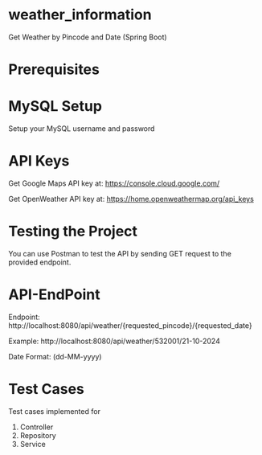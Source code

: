 # weather_information
 Get Weather by Pincode and Date (Spring Boot)

# Prerequisites
# MySQL Setup
Setup your MySQL username and password

# API Keys
Get Google Maps API key at:
https://console.cloud.google.com/


Get OpenWeather API key at:
https://home.openweathermap.org/api_keys

# Testing the Project
You can use Postman to test the API by sending GET request to the provided endpoint.

# API-EndPoint
Endpoint: http://localhost:8080/api/weather/{requested_pincode}/{requested_date}


Example: http://localhost:8080/api/weather/532001/21-10-2024


Date Format: (dd-MM-yyyy) 

# Test Cases
Test cases implemented for 
1. Controller
2. Repository
3. Service
